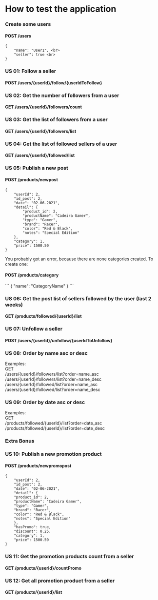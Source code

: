 <h1> How to test the application </h1>

<h3> Create some users </h3>
<h4> POST /users </h4>

```
{ 
    "name": "User1", <br>
    "seller": true <br>
}
```
<h3> US 01: Follow a seller </h3>
<h4> POST /users/{userId}/follow/{userIdToFollow} </h4>

<h3> US 02: Get the number of followers from a user </h3>
<h4> GET /users/{userId}/followers/count </h4>

<h3> US 03: Get the list of followers from a user </h3>
<h4> GET /users/{userId}/followers/list </h4>

<h3> US 04: Get the list of followed sellers of a user </h3>
<h4> GET /users/{userId}/followed/list </h4>

<h3> US 05: Publish a new post </h3>
<h4> POST /products/newpost </h4>

```
{
    "userId": 2,
    "id_post": 2,
    "date": "02-06-2021",
    "detail": {
        "product_id": 2,
        "productName": "Cadeira Gamer",
        "type": "Gamer",
        "brand": "Racer",
        "color": "Red & Black",
        "notes": "Special Edition"
    },
    "category": 1,
    "price": 1500.50
}
```

You probably got an error, because there are none categories created. To create one:
<h4> POST /products/category </h4>
 ```
{ 
    "name": "CategoryName"
}
 ```

<h3> US 06: Get the post list of sellers followed by the user (last 2 weeks)  </h3>
<h4> GET /products/followed/{userId}/list </h4>


<h3> US 07: Unfollow a seller </h3>
<h4> POST /users/{userId}/unfollow/{userIdToUnfollow}</h4>

<h3> US 08: Order by name asc or desc</h3>
Examples:
<br>
GET
<br>
/users/{userId}/followers/list?order=name_asc <br>
/users/{userId}/followers/list?order=name_desc <br>
/users/{userId}/followed/list?order=name_asc <br>
/users/{userId}/followed/list?order=name_desc <br>

<h3> US 09: Order by date asc or desc </h3>
Examples:
<br>
GET
<br>
/products/followed/{userId}/list?order=date_asc <br>
/products/followed/{userId}/list?order=date_desc <br>

<h3> Extra Bonus </h3>

<h3> US 10: Publish a new promotion product </h3>
<h4> POST /products/newpromopost </h4>

```
{
    "userId": 2,
    "id_post": 2,
    "date": "02-06-2021",
    "detail": {
    "product_id": 2,
    "productName": "Cadeira Gamer",
    "type": "Gamer",
    "brand": "Racer",
    "color": "Red & Black",
    "notes": "Special Edition"
    },
    "hasPromo": true,
    "discount": 0.25,
    "category": 1,
    "price": 1500.50
}
```

<h3> US 11: Get the promotion products count from a seller </h3>
<h4> GET /products/{userId}/countPromo </h4>

<h3> US 12: Get all promotion product from a seller </h3>
<h4> GET /products/{userId}/list</h4>